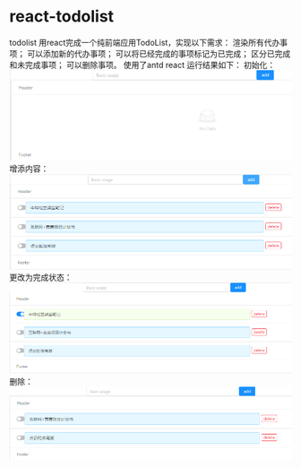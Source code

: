 # react-todolist
todolist
用react完成一个纯前端应用TodoList，实现以下需求：
渲染所有代办事项；
可以添加新的代办事项；
可以将已经完成的事项标记为已完成；
区分已完成和未完成事项；
可以删除事项。
使用了antd react
运行结果如下：
初始化：
![初始化](https://raw.githubusercontent.com/liuying1019/react-todolist/master/screenshots/初始.png)
增添内容：
![增添内容](https://raw.githubusercontent.com/liuying1019/react-todolist/master/screenshots/增添内容.png)
更改为完成状态：
![更改为完成状态](https://raw.githubusercontent.com/liuying1019/react-todolist/master/screenshots/更改为完成状态.png)
删除：
![删除](https://raw.githubusercontent.com/liuying1019/react-todolist/master/screenshots/删除.png)

